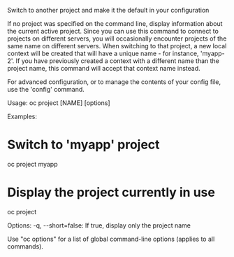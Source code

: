 Switch to another project and make it the default in your configuration 

If no project was specified on the command line, display information about the current active project. Since you can use this command to connect to projects on different servers, you will occasionally encounter projects of the same name on different servers. When switching to that project, a new local context will be created that will have a unique name - for instance, 'myapp-2'. If you have previously created a context with a different name than the project name, this command will accept that context name instead. 

For advanced configuration, or to manage the contents of your config file, use the 'config' command.

Usage:
  oc project [NAME] [options]

Examples:
  # Switch to 'myapp' project
  oc project myapp
  
  # Display the project currently in use
  oc project

Options:
  -q, --short=false: If true, display only the project name

Use "oc options" for a list of global command-line options (applies to all commands).
